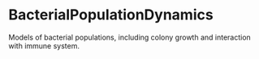 BacterialPopulationDynamics
===========================

Models of bacterial populations, including colony growth and interaction with immune system.
